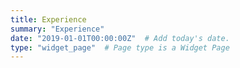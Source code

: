 ```yaml
---
title: Experience
summary: "Experience"
date: "2019-01-01T00:00:00Z"  # Add today's date.
type: "widget_page"  # Page type is a Widget Page
---
```


